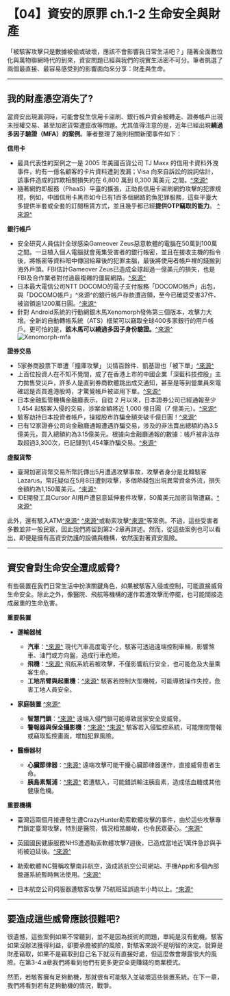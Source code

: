 # 【04】資安的原罪 ch.1-2 生命安全與財產

「被駭客攻擊只是數據被偷或破壞，應該不會影響我日常生活吧？」隨著全面數位化與萬物聯網時代的到來，資安問題已經與我們的現實生活密不可分。筆者挑選了兩個最直接、最容易感受到的影響面向來分享：財產與生命。

--- 
## 我的財產憑空消失了?

當資安出現漏洞時，可能會發生信用卡盜刷、銀行帳戶資金被轉走、證券帳戶出現未授權交易、甚至加密貨幣遭竄改等問題。尤其值得注意的是，近年已經出現**繞過多因子驗證（MFA）的案例**。筆者整理了幾則相關新聞事件如下：

**信用卡**

- 最具代表性的案例之一是 2005 年美國百貨公司 TJ Maxx 的信用卡資料外洩事件，約有一億名顧客的卡片資料遭到洩漏；Visa 向來自訴訟的說詞估計，該事件造成的詐欺相關損失約在 6,800 萬到 8,300 萬美元 之間。[^來源^](https://abcnews.go.com/Technology/story?id=3773782&page=1&utm_source=chatgpt.com)
- 隨著網釣即服務（PhaaS）平臺的擴張，正助長信用卡盜刷網釣攻擊的犯罪規模，例如，中國信用卡黑市如今已有1百多個網路釣魚犯罪服務，這些平臺大多提供半套或全套的訂閱租賃方式，並且幾乎都已經**提供OTP竊取的能力**。 [^來源^](https://www.ithome.com.tw/news/169488)

**銀行帳戶**

- 安全研究人員估計全球感染Gameover Zeus惡意軟體的電腦在50萬到100萬之間。一旦植入個人電腦就會蒐集受害者的銀行帳密，並且在接收主機的指令後，將帳密等資料暗中傳回給幕後的犯罪主腦，最後將使用者帳戶裡的錢搬到海外戶頭。FBI估計Gameover Zeus已造成全球超過一億美元的損失，也是FBI及合作業者對付過最複雜的僵屍網路。[^來源^](https://www.ithome.com.tw/news/88295)
- 日本最大電信公司NTT DOCOMO的電子支付服務「DOCOMO帳戶」出包，與「DOCOMO帳戶」^來源^的銀行帳戶存款遭盜領，至今已確認受害37件、被盜領逾1200萬日圓。[^來源^](https://newtalk.tw/news/view/2020-09-10/463599)
- 針對 Android系統的行動網銀木馬Xenomorph發佈第三個版本，攻擊力大增。全新的自動轉帳系統（ATS）框架可以竊取全球400多家銀行的用戶帳戶。更可怕的是，**該木馬可以繞過多因子身份驗證。**[^來源^](https://www.informationsecurity.com.tw/article/article_detail.aspx?aid=10368)
![Xenomorph-mfa](https://www.informationsecurity.com.tw/upload/pic/76102.0076026.jpg)

**證券交易**

- 5家券商股票下單遭「撞庫攻擊」 災情百餘件、凱基證也「被下單」[^來源^](https://tw.news.yahoo.com/5%E5%AE%B6%E5%88%B8%E5%95%86%E8%82%A1%E7%A5%A8%E4%B8%8B%E5%96%AE%E9%81%AD-%E6%92%9E%E5%BA%AB%E6%94%BB%E6%93%8A-%E7%81%BD%E6%83%85%E7%99%BE%E9%A4%98%E4%BB%B6-%E5%87%B1%E5%9F%BA%E8%AD%89%E4%B9%9F-%E8%A2%AB%E4%B8%8B%E5%96%AE-042031342.html)
- 上百位投資人在不知不覺間，成了在香港上市的中國企業「深藍科技控股」主力拋售受災戶，許多人是直到券商軟體跳出成交通知，甚至是等到營業員來電確認是否買進港股時，才驚覺帳戶被盜用下單。[^來源^](https://tw.news.yahoo.com/%E8%99%8E%E5%B9%B4%E6%96%B0%E6%98%A5%E7%90%86%E8%B2%A1-%E9%A7%AD%E5%AE%A2%E5%85%A5%E4%BE%B5%E6%86%82%E8%B3%87%E5%AE%89%E6%BC%8F%E6%B4%9E-3%E6%8B%9B%E8%87%AA%E4%BF%9D%E4%B8%8D%E8%A2%AB%E5%89%B2%E9%9F%AD%E8%8F%9C-095857950.html)
- 日本金融監管機構金融廳表示，自從 2 月以來，日本證券公司已經通報至少 1,454 起駭客入侵的交易，涉案金額將近 1,000 億日圓（7 億美元）。[^來源^](https://techorange.com/2025/04/21/japan-fsa-hacked-online-trading/)
- 駭客劫持日本投資者帳戶，操縱股市詐騙金額突破千億日圓！[^來源^](https://abmedia.io/hackers-manipulate-markets-in-japan)
- 已有12家證券公司向金融廳通報遭遇詐騙交易，涉及的非法賣出總額約為3.5億美元，買入總額約為3.15億美元。根據向金融廳通報的數據：帳戶被非法存取超過3,300次，已記錄到1,454筆詐騙交易。[^來源^](https://www.informationsecurity.com.tw/article/article_detail.aspx?aid=11843)

**虛擬貨幣**

- 臺灣加密貨幣交易所幣託傳出5月遭遇攻擊事故，攻擊者身分是北韓駭客Lazarus，幣託疑似在5月8日遭到攻擊，多個熱錢包出現異常資金外流，損失金額約為1,150萬美元。[^來源^](https://www.ithome.com.tw/news/169681)
- IDE開發工具Cursor AI用戶遭惡意延伸套件攻擊，50萬美元加密貨幣遭竊。[^來源^](https://www.ithome.com.tw/news/170059)

此外，還有駭入ATM[^來源^](https://www.ithome.com.tw/news/170343) [^來源^](https://tw.news.yahoo.com/%E9%A7%AD%E5%AE%A2%E9%81%A0%E7%AB%AF%E9%81%99%E6%8E%A7%E6%AB%83%E5%93%A1%E6%A9%9F%E5%90%90%E9%88%94-%E6%9D%B1%E6%AD%90%E8%BB%8A%E6%89%8B%E4%BE%86%E5%8F%B0%E7%9B%9C%E9%A0%98%E5%85%AB%E5%8D%83%E8%90%AC-140855288.html)或勒索攻擊[^來源^](https://www.ithome.com.tw/article/114311)等案例。不過，這些受害者多數並非一般民眾，因此我們將留到第2-2章再詳述。然而，從這些案例也可以看出，即便是擁有高資安防護的設備與機構，依然面對著資安風險。

---

## 資安會對生命安全遭成威脅?

有些裝置在我們日常生活中扮演關鍵角色，如果被駭客入侵或控制，可能直接威脅生命安全。除此之外，像醫院、飛航等機構的運作若遭攻擊而停擺，也可能間接造成嚴重的生命危害。

**重要裝置**

- **運輸器械**

   * **汽車**：[^來源^](https://www.ithome.com.tw/news/165243)
     現代汽車高度電子化，駭客可透過遠端控制車輛，影響煞車、油門或方向盤，造成行車危險。
   * **飛機**：[^來源^](https://www.hakkatv.org.tw/news-detail/1624273138634524)
     飛航系統若被攻擊，不僅影響航行安全，也可能危及大量乘客生命。
   * **工地吊臂與起重機**：[^來源^](https://www.trendmicro.com/en_us/research/19/a/demonstrating-command-injection-and-e-stop-abuse-against-industrial-radio-remote-controllers.html)
     駭客若控制大型機械，可能導致操作失控，危害工地人員安全。

- **家庭裝置** [^來源^](https://archive.nytimes.com/bits.blogs.nytimes.com/2013/08/11/taking-over-cars-and-homes-remotely/) 

   * **智慧門鎖**：[^來源^](https://www.technice.com.tw/techmanage/infosecurity/102742/)
     遠端入侵門鎖可能導致居家安全受威脅。
   * **警報器與保全攝影機**：[^來源^](https://blog.trendmicro.com.tw/?p=62236) [^來源^](https://www.ithome.com.tw/news/134826)
     駭客若入侵監控系統，可能關閉警報或竊取監控畫面，增加犯罪風險。

- **醫療器材**

   * **心臟節律器**：[^來源^](https://www.storm.mg/lifestyle/11041583)
     遠端攻擊可能干擾心臟節律器運作，直接威脅患者生命。
   * **胰島素幫浦**：[^來源^](https://www.ithome.com.tw/news/108833)
     若遭駭入，可能錯誤輸注胰島素，造成低血糖或其他健康危機。

**重要機構**

- 臺灣這兩個月接連發生遭CrazyHunter勒索軟體攻擊的事件，由於這些攻擊專門鎖定臺灣攻擊，特別是醫院，情況相當嚴峻，也令民眾憂心。[^來源^](https://www.ithome.com.tw/news/168224)
- 英國國民健康服務NHS遭遇勒索軟體攻擊7週後，已造成當地近1萬件急診與手術被迫延後。[^來源^](https://www.ithome.com.tw/news/164171)
- 勒索軟體INC聲稱攻擊南非航空，造成該航空公司網站、手機App和多個內部營運系統暫時無法使用。[^來源^](https://www.ithome.com.tw/news/169013)

- 日本航空公司伺服器遭駭客攻擊 75航班延誤逾半小時以上。[^來源^](https://tw.news.yahoo.com/%E6%97%A5%E6%9C%AC%E8%88%AA%E7%A9%BA%E5%85%AC%E5%8F%B8%E4%BC%BA%E6%9C%8D%E5%99%A8%E9%81%AD%E9%A7%AD%E5%AE%A2%E6%94%BB%E6%93%8A-75%E8%88%AA%E7%8F%AD%E5%BB%B6%E8%AA%A4%E9%80%BE%E5%8D%8A%E5%B0%8F%E6%99%82%E4%BB%A5%E4%B8%8A-124725679.html)

---

## 要造成這些威脅應該很難吧?
很遺憾，這些案例如果不常聽到，並不是因為技術的問題，單純是沒有動機。駭客如果沒辦法獲得利益，卻要承擔被抓的風險，對駭客來說不是明智的決定。就算是財產竊取，如果不是竊取到自己名下就沒有直接好處，但這麼做會爆露很大的風險。在第3-4.a章我們將看到他們有更多更安全更賺錢的商業模式。

然而，若駭客擁有足夠動機，那就很有可能駭入並破壞這些裝置系統。在下一章，我們將看到若有足夠動機的情況，戰爭。